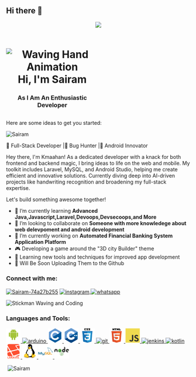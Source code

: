 
## Hi there 👋
<p align="center">
   <a href="https://github.com/SairamDeshbhandari">
   <img src="https://readme-typing-svg.herokuapp.com?color=FF5733&center=true&lines=Welcome+to+my+GitHub!;I+am+a+Developer;Building+awesome+projects;Always+learning+new+things!" />
   </a>
</p>
<div style="display: flex; justify-content: space-between; align-items: center;">
  <div style="flex: 1; text-align: center;">
    <h1 align="center">
      <img src="https://media.giphy.com/media/hvRJCLFzcasrR4ia7z/giphy.gif" width="40px" height="40px" alt="Waving Hand Animation"/> Hi, I'm Sairam
    </h1>
    <h3 align="center">As I Am An Enthusiastic Developer</h3>
  </div>
  <div style="flex: 1; text-align: right;">
  </div>
</div>

Here are some ideas to get you started:
<p align="left"> <img src="https://komarev.com/ghpvc/?username=Kmaahan&label=Profile%20views&color=0e75b6&style=flat" alt="Sairam" /> </p>

 🤔 Full-Stack Developer |🌱 Bug Hunter |👯 Android Innovator

Hey there, I'm Kmaahan! As a dedicated developer with a knack for both frontend and backend magic, I bring ideas to life on the web and mobile. My toolkit includes Laravel, MySQL, and Android Studio, helping me create efficient and innovative solutions. Currently diving deep into AI-driven projects like handwriting recognition and broadening my full-stack expertise.

Let's build something awesome together!
- 🌱 I’m currently learning **Advanced Java,Javascript,Laravel,Devoops,Devsecoops,and More**
- 👯 I’m looking to collaborate on **Someone with more knowledege about web delevpoment and android development**
- 🔭 I’m currently working on **Automated Financial Banking System Application Platform**
- 🎮 Developing a game around the "3D city Builder" theme
- 🌱 Learning new tools and techniques for improved app development
- 🤔  Will Be Soon Uploading Them to the Github 
<h3 align="left">Connect with me:</h3>
<p align="left">
<a href="https://www.linkedin.com/in/sairam-g-deshbhandari-ba6a70257" target="blank"><img align="center" src="https://raw.githubusercontent.com/rahuldkjain/github-profile-readme-generator/master/src/images/icons/Social/linked-in-alt.svg" alt="Sairam-74a27b255" height="30" width="40" /></a>
<a href="https://www.instagram.com/mr_unique_ram02/profilecard/?igsh=eTJ2dmp6YnJodTNh" target="_blank">
<img align="center" src="https://raw.githubusercontent.com/rahuldkjain/github-profile-readme-generator/master/src/images/icons/Social/instagram.svg" alt="instagram" height="30" width="40" />
</a>
<a href="https://wa.me/qr/2H7Z5HP5CJF6M1" target="_blank">
<img align="center" src="https://raw.githubusercontent.com/rahuldkjain/github-profile-readme-generator/master/src/images/icons/Social/whatsapp.svg" alt="whatsapp" height="30" width="40" />
</a>
</p>
<p>
  <img src="https://media.tenor.com/6JptszQgCnkAAAAj/text-work.gif" alt="Stickman Waving and Coding" width="200" />
</p>
<h3 align="left">Languages and Tools:</h3>
<p align="left"> <a href="https://developer.android.com" target="_blank" rel="noreferrer"> <img src="https://raw.githubusercontent.com/devicons/devicon/master/icons/android/android-original-wordmark.svg" alt="android" width="40" height="40"/> </a> <a href="https://www.arduino.cc/" target="_blank" rel="noreferrer"> <img src="https://cdn.worldvectorlogo.com/logos/arduino-1.svg" alt="arduino" width="40" height="40"/> </a> <a href="https://www.cprogramming.com/" target="_blank" rel="noreferrer"> <img src="https://raw.githubusercontent.com/devicons/devicon/master/icons/c/c-original.svg" alt="c" width="40" height="40"/> </a> <a href="https://www.w3schools.com/cpp/" target="_blank" rel="noreferrer"> <img src="https://raw.githubusercontent.com/devicons/devicon/master/icons/cplusplus/cplusplus-original.svg" alt="cplusplus" width="40" height="40"/> </a> <a href="https://www.w3schools.com/css/" target="_blank" rel="noreferrer"> <img src="https://raw.githubusercontent.com/devicons/devicon/master/icons/css3/css3-original-wordmark.svg" alt="css3" width="40" height="40"/> </a> <a href="https://git-scm.com/" target="_blank" rel="noreferrer"> <img src="https://www.vectorlogo.zone/logos/git-scm/git-scm-icon.svg" alt="git" width="40" height="40"/> </a> <a href="https://www.w3.org/html/" target="_blank" rel="noreferrer"> <img src="https://raw.githubusercontent.com/devicons/devicon/master/icons/html5/html5-original-wordmark.svg" alt="html5" width="40" height="40"/> </a> <a href="https://developer.mozilla.org/en-US/docs/Web/JavaScript" target="_blank" rel="noreferrer"> <img src="https://raw.githubusercontent.com/devicons/devicon/master/icons/javascript/javascript-original.svg" alt="javascript" width="40" height="40"/> </a> <a href="https://www.jenkins.io" target="_blank" rel="noreferrer"> <img src="https://www.vectorlogo.zone/logos/jenkins/jenkins-icon.svg" alt="jenkins" width="40" height="40"/> </a> <a href="https://kotlinlang.org" target="_blank" rel="noreferrer"> <img src="https://www.vectorlogo.zone/logos/kotlinlang/kotlinlang-icon.svg" alt="kotlin" width="40" height="40"/> </a> <a href="https://laravel.com/" target="_blank" rel="noreferrer"> <img src="https://raw.githubusercontent.com/devicons/devicon/master/icons/laravel/laravel-plain-wordmark.svg" alt="laravel" width="40" height="40"/> </a> <a href="https://www.linux.org/" target="_blank" rel="noreferrer"> <img src="https://raw.githubusercontent.com/devicons/devicon/master/icons/linux/linux-original.svg" alt="linux" width="40" height="40"/> </a> <a href="https://www.mysql.com/" target="_blank" rel="noreferrer"> <img src="https://raw.githubusercontent.com/devicons/devicon/master/icons/mysql/mysql-original-wordmark.svg" alt="mysql" width="40" height="40"/> </a> <a href="https://nodejs.org" target="_blank" rel="noreferrer"> <img src="https://raw.githubusercontent.com/devicons/devicon/master/icons/nodejs/nodejs-original-wordmark.svg" alt="nodejs" width="40" height="40"/> </a> </p>
<p>&nbsp;<img align="center" src="https://github-readme-stats.vercel.app/api?username=Kmaahan&show_icons=true&locale=en" alt="Sairam" /></p>

